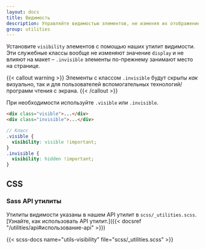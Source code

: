 ```yaml
---
layout: docs
title: Видимость
description: Управляйте видимостью элементов, не изменяя их отображение, с помощью утилит видимости.
group: utilities
---
```


Установите `visibility` элементов с помощью наших утилит видимости. Эти служебные классы вообще не изменяют значение `display` и не влияют на макет – `.invisible` элементы по-прежнему занимают место на странице.

{{< callout warning >}}
Элементы с классом `.invisible` будут скрыты *как* визуально, так и для пользователей вспомогательных технологий/программ чтения с экрана.
{{< /callout >}}

При необходимости используйте `.visible` или `.invisible`.

```html
<div class="visible">...</div>
<div class="invisible">...</div>
```

```scss
// Класс
.visible {
  visibility: visible !important;
}
.invisible {
  visibility: hidden !important;
}
```

## CSS

### Sass API утилиты

Утилиты видимости указаны в нашем API утилит в `scss/_utilities.scss`. [Узнайте, как использовать API утилит.]({{< docsref "/utilities/api#использование-api" >}})

{{< scss-docs name="utils-visibility" file="scss/_utilities.scss" >}}
